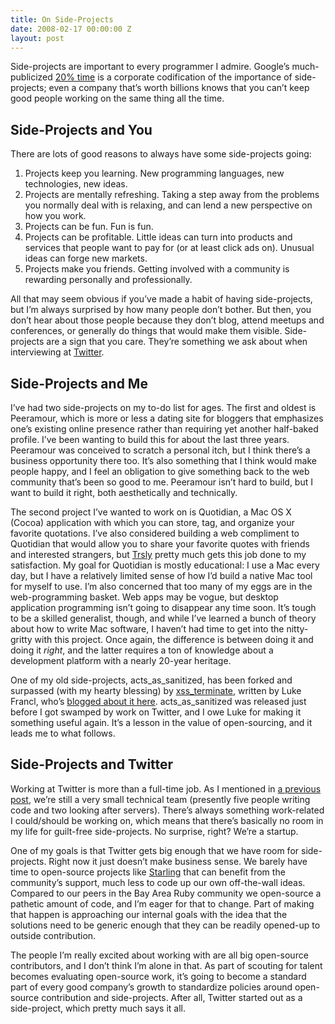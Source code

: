```yaml
---
title: On Side-Projects
date: 2008-02-17 00:00:00 Z
layout: post
---
```


Side-projects are important to every programmer I admire. Google’s much-publicized [20% time](http://en.wikipedia.org/wiki/Google#.22Twenty_percent.22_time) is a corporate codification of the importance of side-projects; even a company that’s worth billions knows that you can’t keep good people working on the same thing all the time.

Side-Projects and You
---------------------

There are lots of good reasons to always have some side-projects going:

1.  Projects keep you learning. New programming languages, new technologies, new ideas.
2.  Projects are mentally refreshing. Taking a step away from the problems you normally deal with is relaxing, and can lend a new perspective on how you work.
3.  Projects can be fun. Fun is fun.
4.  Projects can be profitable. Little ideas can turn into products and services that people want to pay for (or at least click ads on). Unusual ideas can forge new markets.
5.  Projects make you friends. Getting involved with a community is rewarding personally and professionally.

All that may seem obvious if you’ve made a habit of having side-projects, but I’m always surprised by how many people don’t bother. But then, you don’t hear about those people because they don’t blog, attend meetups and conferences, or generally do things that would make them visible. Side-projects are a sign that you care. They’re something we ask about when interviewing at [Twitter](http://twitter.com/).

Side-Projects and Me
--------------------

I’ve had two side-projects on my to-do list for ages. The first and oldest is Peeramour, which is more or less a dating site for bloggers that emphasizes one’s existing online presence rather than requiring yet another half-baked profile. I’ve been wanting to build this for about the last three years. Peeramour was conceived to scratch a personal itch, but I think there’s a business opportunity there too. It’s also something that I think would make people happy, and I feel an obligation to give something back to the web community that’s been so good to me. Peeramour isn’t hard to build, but I want to build it right, both aesthetically and technically.

The second project I’ve wanted to work on is Quotidian, a Mac OS X (Cocoa) application with which you can store, tag, and organize your favorite quotations. I’ve also considered building a web compliment to Quotidian that would allow you to share your favorite quotes with friends and interested strangers, but [Trsly](http://trsly.com/) pretty much gets this job done to my satisfaction. My goal for Quotidian is mostly educational: I use a Mac every day, but I have a relatively limited sense of how I’d build a native Mac tool for myself to use. I’m also concerned that too many of my eggs are in the web-programming basket. Web apps may be vogue, but desktop application programming isn’t going to disappear any time soon. It’s tough to be a skilled generalist, though, and while I’ve learned a bunch of theory about how to write Mac software, I haven’t had time to get into the nitty-gritty with this project. Once again, the difference is between doing it and doing it *right*, and the latter requires a ton of knowledge about a development platform with a nearly 20-year heritage.

One of my old side-projects, acts\_as\_sanitized, has been forked and surpassed (with my hearty blessing) by [xss\_terminate](http://code.google.com/p/xssterminate/), written by Luke Francl, who’s [blogged about it here](http://railspikes.com/2008/1/28/auto-escaping-html-with-rails). acts\_as\_sanitized was released just before I got swamped by work on Twitter, and I owe Luke for making it something useful again. It’s a lesson in the value of open-sourcing, and it leads me to what follows.

Side-Projects and Twitter
-------------------------

Working at Twitter is more than a full-time job. As I mentioned in [a previous post](http://www.al3x.net/2008/01/work-with-me-here.html), we’re still a very small technical team (presently five people writing code and two looking after servers). There’s always something work-related I could/should be working on, which means that there’s basically no room in my life for guilt-free side-projects. No surprise, right? We’re a startup.

One of my goals is that Twitter gets big enough that we have room for side-projects. Right now it just doesn’t make business sense. We barely have time to open-source projects like [Starling](https://rubyforge.org/projects/starling/) that can benefit from the community’s support, much less to code up our own off-the-wall ideas. Compared to our peers in the Bay Area Ruby community we open-source a pathetic amount of code, and I’m eager for that to change. Part of making that happen is approaching our internal goals with the idea that the solutions need to be generic enough that they can be readily opened-up to outside contribution.

The people I’m really excited about working with are all big open-source contributors, and I don’t think I’m alone in that. As part of scouting for talent becomes evaluating open-source work, it’s going to become a standard part of every good company’s growth to standardize policies around open-source contribution and side-projects. After all, Twitter started out as a side-project, which pretty much says it all.
